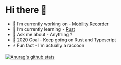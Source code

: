 # Hi there :wave:

- 🔭 I’m currently working on - [Mobility Recorder](https://github.com/Mobility-Recorder)
- 🌱 I’m currently learning - [Rust](https://www.rust-lang.org/)
- 💬 Ask me about - Anything ?
- 🥅 2020 Goal - Keep going on Rust and Typescript
- ⚡ Fun fact - I'm actually a raccoon

[![Anurag's github stats](https://github-readme-stats.vercel.app/api?username=Scttpr&theme=nord)](https://github.com/anuraghazra/github-readme-stats)

<!--
**Scttpr/Scttpr** is a ✨ _special_ ✨ repository because its `README.md` (this file) appears on your GitHub profile.

Here are some ideas to get you started:

- 🔭 I’m currently working on ...
- 🌱 I’m currently learning ...
- 👯 I’m looking to collaborate on ...
- 🤔 I’m looking for help with ...
- 💬 Ask me about ...
- 📫 How to reach me: ...
- 😄 Pronouns: ...
- ⚡ Fun fact: ...
-->
